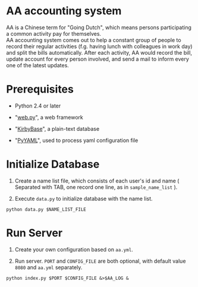 # AA accounting system

AA is a Chinese term for "Going Dutch", which means persons participating a common activity pay for themselves.   
AA accounting system comes out to help a constant group of people to record their regular activities (f.g. having lunch with colleagues in work day) and split the bills automatically. After each activity, AA would record the bill, update account for every person involved, and send a mail to inform every one of the latest updates.

# Prerequisites

- Python 2.4 or later

- "[web.py](http://webpy.org/)", a web framework

- "[KirbyBase](http://www.netpromi.com/kirbybase_python.html)", a plain-text database

- "[PyYAML](http://pyyaml.org/)", used to process yaml configuration file

# Initialize Database

1. Create a name list file, which consists of each user's id and name ( Separated with TAB, one record one line, as in `sample_name_list` ).

2. Execute `data.py` to initialize database with the name list.  
```
python data.py $NAME_LIST_FILE
```

# Run Server

1. Create your own configuration based on `aa.yml`.

2. Run server. `PORT` and `CONFIG_FILE` are both optional, with default value `8080` and `aa.yml` separately. 
```
python index.py $PORT $CONFIG_FILE &>$AA_LOG &
```